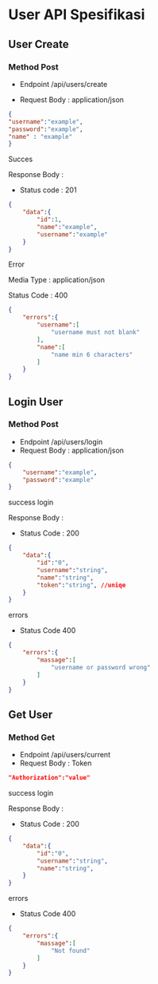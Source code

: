 # User API Spesifikasi

## User Create

### Method Post
- Endpoint  /api/users/create

- Request Body : application/json
```json
{
"username":"example",
"password":"example",
"name" : "example"
}
```
Succes

Response Body :

- Status code : 201
```json
{
    "data":{
        "id":1,
        "name":"example",
        "username":"example"
    }
}
```

Error

Media Type : application/json

Status Code : 400
```json
{
    "errors":{
        "username":[
            "username must not blank"
        ],
        "name":[
            "name min 6 characters"
        ]
    }
}
```


## Login User

### Method Post

- Endpoint /api/users/login
- Request Body : application/json

```json
{
    "username":"example",
    "password":"example"
}
```
success login

Response Body :
- Status Code : 200
```json
{
    "data":{
        "id":"0",
        "username":"string",
        "name":"string",
        "token":"string", //uniqe
    }
}
```

errors
- Status Code 400
```json
{
    "errors":{
        "massage":[
            "username or password wrong"
        ]
    }
}
```


## Get User

### Method Get
- Endpoint /api/users/current
- Request Body : Token

```json
"Authorization":"value"
```
success login

Response Body :
- Status Code : 200
```json
{
    "data":{
        "id":"0",
        "username":"string",
        "name":"string",
    }
}
```

errors
- Status Code 400
```json
{
    "errors":{
        "massage":[
            "Not found"
        ]
    }
}
```




